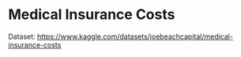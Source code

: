 # Medical Insurance Costs

Dataset:
https://www.kaggle.com/datasets/joebeachcapital/medical-insurance-costs
